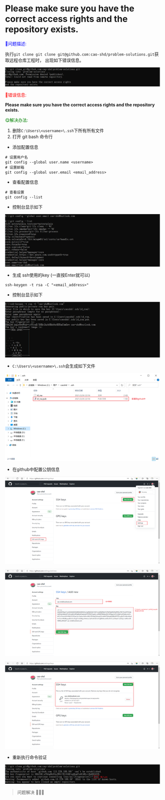 # Please make sure you have the correct access rights  and the repository exists.

<font color="blue">😤问题描述: </font> 

执行`git clone git clone git@github.com:cao-shd/problem-solutions.git`获取远程仓库工程时， 出现如下错误信息。

![](./images/20210226-222044.png)

<font color="red">🤨错误信息: </font> 

**Please make sure you have the correct access rights  and the repository exists.**

<font color="green">😋解决办法: </font> 

1. 删除`C:\Users\<username>\.ssh`下所有所有文件
2. 打开 git bash 命令行
+ 添加配置信息
```
# 设置用户名
git config --global user.name <username>
# 设置邮箱
git config --global user.email <email_address>
```
+ 查看配置信息

```
# 查看设置
git config --list
```

+ 控制台显示如下

![](./images/20210226-224257.png)

+ 生成 ssh使用的key (一直按Enter就可以)
```
ssh-keygen -t rsa -C "<email_address>"
```

+ 控制台显示如下

![](./images/20210226-225056.png)

+ `C:\Users\<username>\.ssh`会生成如下文件

![](./images/20210226-231438.png)

+ 在github中配置公钥信息

![配置公钥位置](./images/20210226-230027.png)

![配置公钥](./images/20210226-231159.png)

![配置完成](./images/20210226-231315.png)

+ 重新执行命令验证

![](./images/20210226-231646.png)

> 问题解决 🎉🎉🎉

